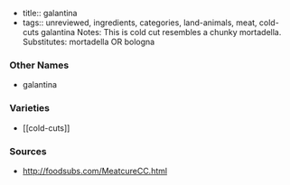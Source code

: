 - title:: galantina
- tags:: unreviewed, ingredients, categories, land-animals, meat, cold-cuts
galantina Notes: This is cold cut resembles a chunky mortadella. Substitutes: mortadella OR bologna

### Other Names

* galantina

### Varieties

* [[cold-cuts]]

### Sources
* http://foodsubs.com/MeatcureCC.html
